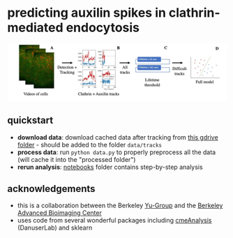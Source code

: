 # predicting auxilin spikes in clathrin-mediated endocytosis

![](reports/figs/fig_pipeline.jpg)

## quickstart
- **download data**: download cached data after tracking from [this gdrive folder](https://drive.google.com/drive/folders/1mh2wn0KLtj90j_rfgPUGEJgMZAEl0Yi7?usp=sharing) - should be added to the folder `data/tracks`
- **process data**: run `python data.py` to properly preprocess all the data (will cache it into the "processed folder")
- **rerun analysis**: [notebooks](notebooks) folder contains step-by-step analysis

## acknowledgements
- this is a collaboration between the Berkeley [Yu-Group](https://www.stat.berkeley.edu/~yugroup/) and the [Berkeley Advanced Bioimaging Center](http://abc.berkeley.edu/)
- uses code from several wonderful packages including [cmeAnalysis](https://github.com/DanuserLab/cmeAnalysis) (DanuserLab) and sklearn